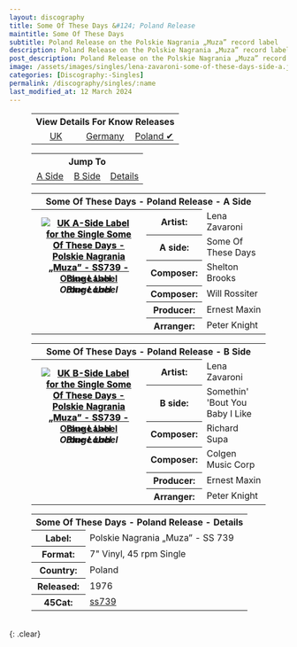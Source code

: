 ```yaml
---
layout: discography
title: Some Of These Days &#124; Poland Release
maintitle: Some Of These Days
subtitle: Poland Release on the Polskie Nagrania „Muza” record label
description: Poland Release on the Polskie Nagrania „Muza” record label.
post_description: Poland Release on the Polskie Nagrania „Muza” record label.
image: /assets/images/singles/lena-zavaroni-some-of-these-days-side-a.jpg
categories: [Discography:-Singles]
permalink: /discography/singles/:name
last_modified_at: 12 March 2024
---
```


<figure class="fig3">
<table style="text-align:center;">
<tr><th colspan="3">View Details For Know Releases</th></tr>
<tr><td style="width:33.33%;"><a href="/discography/singles/1976-03-26-some-of-these-days-uk">UK</a></td><td style="width:33.34%;"><a href="/discography/singles/1976-some-of-these-days-germany">Germany</a></td><td style="width:33.33%;"><a href="/discography/singles/1976-some-of-these-days-poland">Poland &#x2714;</a></td></tr>
</table>
</figure>

<figure class="fig3">
<table style="text-align:center;">
<tr><th colspan="3">Jump To</th></tr>
<tr><td style="width:33.33%;"><a href="#infobox1">A Side</a></td><td style="width:33.34%;"><a href="#infobox2">B Side</a></td><td style="width:33.33%;"><a href="#infobox3">Details</a></td></tr>
</table>
</figure>

<figure class="fig3">
<table>
<tr id="infobox1"><th colspan="3">Some Of These Days - Poland Release - A Side</th></tr>
<tr><th style="width:49%; vertical-align:top;" rowspan="7" class="top">
<div id="slideshow1">
<div>
<a href="/assets/images/singles/some-of-these-days/lena-zavaroni-some-of-these-days-poland-a-side-blue.png"><img src="/assets/images/singles/some-of-these-days/lena-zavaroni-some-of-these-days-poland-a-side-blue.png" class="full-width zoom-in" alt="UK A-Side Label for the Single Some Of These Days - Polskie Nagrania „Muza” - SS739 - Blue Label" /></a>
<cite>Blue Label</cite>
</div>
<div>
<a href="/assets/images/singles/some-of-these-days/lena-zavaroni-some-of-these-days-poland-a-side-orange.png"><img src="/assets/images/singles/some-of-these-days/lena-zavaroni-some-of-these-days-poland-a-side-orange.png" class="full-width zoom-in" alt="UK A-Side Label for the Single Some Of These Days - Polskie Nagrania „Muza” - SS739 - Orange Label" /></a>
<cite>Orange Label</cite>
</div>
</div>
</th></tr>
<tr><th style="width:15%;">Artist:</th><td>Lena Zavaroni</td></tr>
<tr><th>A side:</th><td>Some Of These Days</td></tr>
<tr><th>Composer:</th><td>Shelton Brooks</td></tr>
<tr><th>Composer:</th><td>Will Rossiter</td></tr>
<tr><th>Producer:</th><td>Ernest Maxin</td></tr>
<tr><th>Arranger:</th><td>Peter Knight</td></tr>

</table>
</figure>

<figure class="fig3">
<table>
<tr id="infobox2"><th colspan="3">Some Of These Days - Poland Release - B Side</th></tr>
<tr><th style="width:49%; vertical-align:top;" rowspan="7" class="top">
<div id="slideshow2">
<div>
<a href="/assets/images/singles/some-of-these-days/lena-zavaroni-some-of-these-days-poland-b-side-blue.png"><img src="/assets/images/singles/some-of-these-days/lena-zavaroni-some-of-these-days-poland-b-side-blue.png" class="full-width zoom-in" alt="UK B-Side Label for the Single Some Of These Days - Polskie Nagrania „Muza” - SS739 - Blue Label" /></a>
<cite>Blue Label</cite>
</div>
<div>
<a href="/assets/images/singles/some-of-these-days/lena-zavaroni-some-of-these-days-poland-b-side-orange.png"><img src="/assets/images/singles/some-of-these-days/lena-zavaroni-some-of-these-days-poland-b-side-orange.png" class="full-width zoom-in" alt="UK B-Side Label for the Single Some Of These Days - Polskie Nagrania „Muza” - SS739 - Orange Label" /></a>
<cite>Orange Label</cite>
</div>
</div>
</th></tr>
<tr><th style="width:15%;">Artist:</th><td>Lena Zavaroni</td></tr>
<tr><th>B side:</th><td>Somethin' 'Bout You Baby I Like</td></tr>
<tr><th>Composer:</th><td>Richard Supa</td></tr>
<tr><th>Composer:</th><td>Colgen Music Corp</td></tr>
<tr><th>Producer:</th><td>Ernest Maxin</td></tr>
<tr><th>Arranger:</th><td>Peter Knight</td></tr>
</table>
</figure>

<figure class="fig3">
<table>
<tr id="infobox3"><th colspan="2">Some Of These Days - Poland Release - Details</th></tr>
<tr style="width:49%;"><th>Label:</th><td>Polskie Nagrania „Muza” - SS 739</td></tr>
<tr><th>Format:</th><td>7" Vinyl, 45 rpm Single</td></tr>
<tr><th>Country:</th><td>Poland</td></tr>
<tr><th>Released:</th><td>1976</td></tr>
<tr><th>45Cat:</th><td><a class="external-link" href="http://www.45cat.com/record/ss739">ss739</a></td></tr>
</table>
</figure>

<br />{: .clear}

<style>
#slideshow1 {
position: relative;
aspect-ratio:1/1.1;
}

#slideshow1 > div {
position: absolute;
top: 10px;
left: 10px;
right: 10px;
bottom: 10px;
}

#slideshow2 {
position: relative;
aspect-ratio:1/1.1;
}

#slideshow2 > div {
position: absolute;
top: 10px;
left: 10px;
right: 10px;
bottom: 10px;
}
</style>

<script type="text/javascript" src="/assets/js/jquery-3.6.0.min.js"></script>

<script>
$("#slideshow1 > div:gt(0)").hide();

setInterval(function() { 
$('#slideshow1 > div:first')
.fadeOut(1000)
.next()
.fadeIn(1000)
.end()
.appendTo('#slideshow1');
}, 4000);

$("#slideshow2 > div:gt(0)").hide();

setInterval(function() { 
$('#slideshow2 > div:first')
.fadeOut(1000)
.next()
.fadeIn(1000)
.end()
.appendTo('#slideshow2');
}, 4000);
</script>

